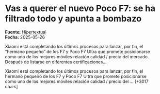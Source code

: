 # Vas a querer el nuevo Poco F7: se ha filtrado todo y apunta a bombazo

**Fuente:** [Hipertextual](http://hipertextual.com/2025/05/poco-f7-sin-secretos-se-filtran-sus-especificaciones-y-fecha-de-lanzamiento)  
**Fecha:** 2025-05-26

Xiaomi está completando los últimos procesos para lanzar, por fin, el “hermano pequeño” de los F7 y Poco F7 Ultra que promete posicionarse como uno de los mejores móviles relación calidad / precio del mercado. Después de listarse en diferentes certificaciones…

Xiaomi está completando los últimos procesos para lanzar, por fin, el hermano pequeño de los F7 y Poco F7 Ultra que promete posicionarse como uno de los mejores móviles relación calidad / precio del … [+3017 chars]
